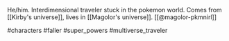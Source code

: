 He/him. Interdimensional traveler stuck in the pokemon world. Comes from [[Kirby's universe]], lives in [[Magolor's universe]]. [[@magolor-pkmnirl]]

#characters #faller #super_powers #multiverse_traveler 
